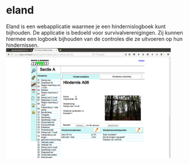 # eland
Eland is een webapplicatie waarmee je een hindernislogboek kunt bijhouden. De applicatie is bedoeld voor survivalverenigingen. Zij kunnen hiermee een logboek bijhouden van de controles die ze uitvoeren op hun hindernissen.
<img src="img/eland1.png" width="450" height="300">
